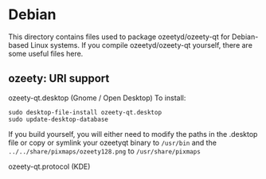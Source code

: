 
Debian
====================
This directory contains files used to package ozeetyd/ozeety-qt
for Debian-based Linux systems. If you compile ozeetyd/ozeety-qt yourself, there are some useful files here.

## ozeety: URI support ##


ozeety-qt.desktop  (Gnome / Open Desktop)
To install:

	sudo desktop-file-install ozeety-qt.desktop
	sudo update-desktop-database

If you build yourself, you will either need to modify the paths in
the .desktop file or copy or symlink your ozeetyqt binary to `/usr/bin`
and the `../../share/pixmaps/ozeety128.png` to `/usr/share/pixmaps`

ozeety-qt.protocol (KDE)

